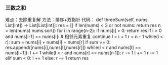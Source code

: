 ### 三数之和
难点：去除重复解
方法：排序+双指针
代码：
def threeSum(self, nums: List[int]) -> List[List[int]]:
        res = []
        if len(nums) < 3 or not nums:
            return res
        n = len(nums)
        nums.sort()
        for i in range(n-2):
            if nums[i] > 0:
                return res
            if i > 0 and nums[i-1] == nums[i]:  # 相邻元素重复
                continue
            l = i + 1
            r = n - 1
            while(l < r):
                sum = nums[i] + nums[l] + nums[r]
                if sum == 0:
                    res.append([nums[i],nums[l],nums[r]])
                    while(l < r and nums[l] == nums[l+1]):
                        l += 1
                    while(l < r and nums[r] == nums[r-1]):
                        r -= 1
                    l += 1
                    r -= 1
                elif sum < 0:
                    l += 1
                else:
                    r -= 1
        return res        
